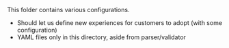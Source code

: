 This folder contains various configurations.

- Should let us define new experiences for customers to adopt (with some configuration)
- YAML files only in this directory, aside from parser/validator

